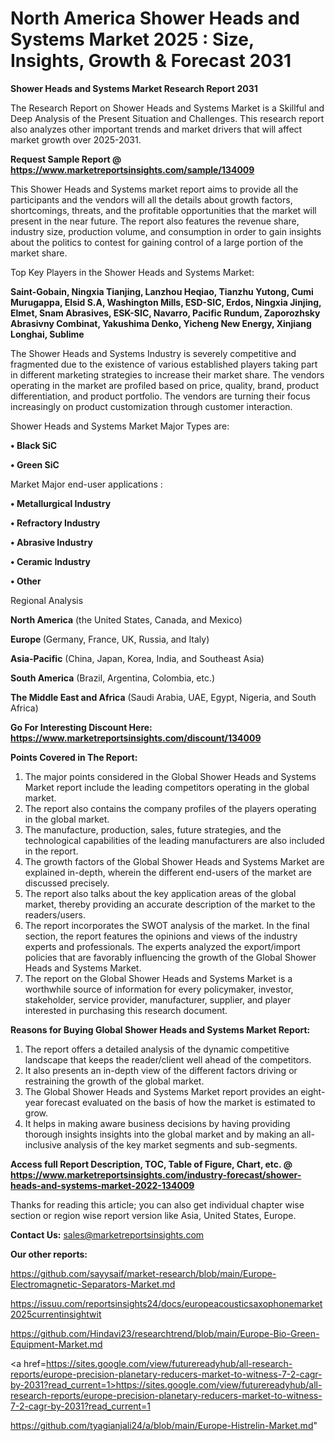 # North America Shower Heads and Systems Market 2025 : Size, Insights, Growth & Forecast 2031

<strong>Shower Heads and Systems Market Research Report 2031</strong>

The Research Report on Shower Heads and Systems Market is a Skillful and Deep Analysis of the Present Situation and Challenges. This research report also analyzes other important trends and market drivers that will affect market growth over 2025-2031.

<strong>Request Sample Report @ <a href=https://www.marketreportsinsights.com/sample/134009>https://www.marketreportsinsights.com/sample/134009</a></strong>

This Shower Heads and Systems market report aims to provide all the participants and the vendors will all the details about growth factors, shortcomings, threats, and the profitable opportunities that the market will present in the near future. The report also features the revenue share, industry size, production volume, and consumption in order to gain insights about the politics to contest for gaining control of a large portion of the market share.

Top Key Players in the Shower Heads and Systems Market:

<strong>Saint-Gobain, Ningxia Tianjing, Lanzhou Heqiao, Tianzhu Yutong, Cumi Murugappa, Elsid S.A, Washington Mills, ESD-SIC, Erdos, Ningxia Jinjing, Elmet, Snam Abrasives, ESK-SIC, Navarro, Pacific Rundum, Zaporozhsky Abrasivny Combinat, Yakushima Denko, Yicheng New Energy, Xinjiang Longhai, Sublime</strong>

The Shower Heads and Systems Industry is severely competitive and fragmented due to the existence of various established players taking part in different marketing strategies to increase their market share. The vendors operating in the market are profiled based on price, quality, brand, product differentiation, and product portfolio. The vendors are turning their focus increasingly on product customization through customer interaction.

Shower Heads and Systems Market Major Types are:

<strong>• Black SiC

• Green SiC</strong>

Market Major end-user applications :

<strong>• Metallurgical Industry

• Refractory Industry

• Abrasive Industry

• Ceramic Industry

• Other</strong>

Regional Analysis

</u><strong><b>North America</b></strong> (the United States, Canada, and Mexico)

<strong><b>Europe </b></strong>(Germany, France, UK, Russia, and Italy)

<strong><b>Asia-Pacific</b></strong> (China, Japan, Korea, India, and Southeast Asia)

<strong><b>South America</b></strong> (Brazil, Argentina, Colombia, etc.)

<strong><b>The Middle East and Africa</b></strong> (Saudi Arabia, UAE, Egypt, Nigeria, and South Africa)

<strong>Go For Interesting Discount Here: <a href=https://www.marketreportsinsights.com/discount/134009>https://www.marketreportsinsights.com/discount/134009</a></strong>

<strong>Points Covered in The Report:</strong>
<ol>
  <li>The major points considered in the Global Shower Heads and Systems Market report include the leading competitors operating in the global market.</li>
  <li>The report also contains the company profiles of the players operating in the global market.</li>
  <li>The manufacture, production, sales, future strategies, and the technological capabilities of the leading manufacturers are also included in the report.</li>
  <li>The growth factors of the Global Shower Heads and Systems Market are explained in-depth, wherein the different end-users of the market are discussed precisely.</li>
  <li>The report also talks about the key application areas of the global market, thereby providing an accurate description of the market to the readers/users.</li>
  <li>The report incorporates the SWOT analysis of the market. In the final section, the report features the opinions and views of the industry experts and professionals. The experts analyzed the export/import policies that are favorably influencing the growth of the Global Shower Heads and Systems Market.</li>
  <li>The report on the Global Shower Heads and Systems Market is a worthwhile source of information for every policymaker, investor, stakeholder, service provider, manufacturer, supplier, and player interested in purchasing this research document.</li>
</ol>
<strong>Reasons for Buying Global Shower Heads and Systems Market Report:</strong>

<ol>
  <li>The report offers a detailed analysis of the dynamic competitive landscape that keeps the reader/client well ahead of the competitors.</li>
  <li>It also presents an in-depth view of the different factors driving or restraining the growth of the global market.</li>
  <li>The Global Shower Heads and Systems Market report provides an eight-year forecast evaluated on the basis of how the market is estimated to grow.</li>
  <li>It helps in making aware business decisions by having providing thorough insights insights into the global market and by making an all-inclusive analysis of the key market segments and sub-segments.</li>
</ol>
<strong>Access full Report Description, TOC, Table of Figure, Chart, etc. @ <a href=https://www.marketreportsinsights.com/industry-forecast/shower-heads-and-systems-market-2022-134009>https://www.marketreportsinsights.com/industry-forecast/shower-heads-and-systems-market-2022-134009</a></strong>


Thanks for reading this article; you can also get individual chapter wise section or region wise report version like Asia, United States, Europe.

<strong>Contact Us:</strong>
sales@marketreportsinsights.com

<strong>Our other reports:</strong>

<a href=https://github.com/sayysaif/market-research/blob/main/Europe-Electromagnetic-Separators-Market.md>https://github.com/sayysaif/market-research/blob/main/Europe-Electromagnetic-Separators-Market.md</a>

<a href=https://issuu.com/reportsinsights24/docs/europeacousticsaxophonemarket2025currentinsightwit>https://issuu.com/reportsinsights24/docs/europeacousticsaxophonemarket2025currentinsightwit</a>

<a href=https://github.com/Hindavi23/researchtrend/blob/main/Europe-Bio-Green-Equipment-Market.md>https://github.com/Hindavi23/researchtrend/blob/main/Europe-Bio-Green-Equipment-Market.md</a>

<a href=https://sites.google.com/view/futurereadyhub/all-research-reports/europe-precision-planetary-reducers-market-to-witness-7-2-cagr-by-2031?read_current=1>https://sites.google.com/view/futurereadyhub/all-research-reports/europe-precision-planetary-reducers-market-to-witness-7-2-cagr-by-2031?read_current=1</a>

<a href=https://github.com/tyagianjali24/a/blob/main/Europe-Histrelin-Market.md>https://github.com/tyagianjali24/a/blob/main/Europe-Histrelin-Market.md</a>"
